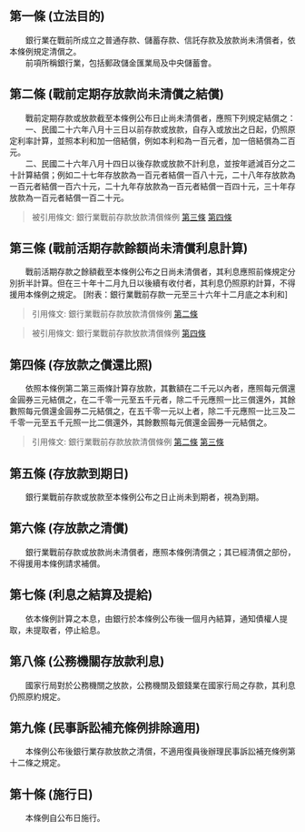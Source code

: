 第一條 (立法目的)
-----------------
　　銀行業在戰前所成立之普通存款、儲蓄存款、信託存款及放款尚未清償者，依本條例規定清償之。  
　　前項所稱銀行業，包括郵政儲金匯業局及中央儲蓄會。  


第二條 (戰前定期存放款尚未清償之結償)
-------------------------------------
　　戰前定期存款或放款截至本條例公布日止尚未清償者，應照下列規定結償之：  
　　一、民國二十六年八月十三日以前存款或放款，自存入或放出之日起，仍照原定利率計算，並照本利和加一倍結償，例如本利和為一百元者，加一倍結償為二百元。  
　　二、民國二十六年八月十四日以後存款或放款不計利息，並按年遞減百分之二十計算結償；例如二十七年存放款為一百元者結償一百八十元，二十八年存放款為一百元者結償一百六十元，二十九年存放款為一百元者結償一百四十元，三十年存放款為一百元者結償一百二十元。  
> 被引用條文: 銀行業戰前存款放款清償條例 [第三條](../../財政金融/銀行/銀行業戰前存款放款清償條例.md#第三條-戰前活期存款餘額尚未清償利息計算) [第四條](../../財政金融/銀行/銀行業戰前存款放款清償條例.md#第四條-存放款之償還比照)



第三條 (戰前活期存款餘額尚未清償利息計算)
-----------------------------------------
　　戰前活期存款之餘額截至本條例公布之日尚未清償者，其利息應照前條規定分別折半計算。但在三十年十二月九日以後續有收付者，其利息仍照原約計算，不得援用本條例之規定。 [附表：銀行業戰前存款一元至三十六年十二月底之本利和]  
> 引用條文: 銀行業戰前存款放款清償條例 [第二條](../../財政金融/銀行/銀行業戰前存款放款清償條例.md#第二條-戰前定期存放款尚未清償之結償)

> 被引用條文: 銀行業戰前存款放款清償條例 [第四條](../../財政金融/銀行/銀行業戰前存款放款清償條例.md#第四條-存放款之償還比照)



第四條 (存放款之償還比照)
-------------------------
　　依照本條例第二第三兩條計算存放款，其數額在二千元以內者，應照每元償還金圓券三元結償之，在二千零一元至五千元者，除二千元應照一比三償還外，其餘數照每元償還金圓券二元結償之，在五千零一元以上者，除二千元應照一比三及二千零一元至五千元照一比二償還外，其餘數照每元償還金圓券一元結償之。  
> 引用條文: 銀行業戰前存款放款清償條例 [第二條](../../財政金融/銀行/銀行業戰前存款放款清償條例.md#第二條-戰前定期存放款尚未清償之結償) [第三條](../../財政金融/銀行/銀行業戰前存款放款清償條例.md#第三條-戰前活期存款餘額尚未清償利息計算)



第五條 (存放款到期日)
---------------------
　　銀行業戰前存款或放款至本條例公布之日止尚未到期者，視為到期。  


第六條 (存放款之清償)
---------------------
　　銀行業戰前存款或放款尚未清償者，應照本條例清償之；其已經清償之部份，不得援用本條例請求補償。  


第七條 (利息之結算及提給)
-------------------------
　　依本條例計算之本息，由銀行於本條例公布後一個月內結算，通知債權人提取，未提取者，停止給息。  


第八條 (公務機關存放款利息)
---------------------------
　　國家行局對於公務機關之放款，公務機關及銀錢業在國家行局之存款，其利息仍照原約規定。  


第九條 (民事訴訟補充條例排除適用)
---------------------------------
　　本條例公布後銀行業存款放款之清償，不適用復員後辦理民事訴訟補充條例第十二條之規定。  


第十條 (施行日)
---------------
　　本條例自公布日施行。